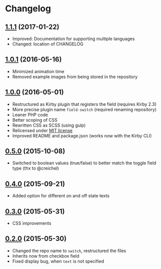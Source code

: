 # Changelog

## [1.1.1](https://github.com/distantnative/field-switch/releases/tag/1.1.1) (2017-01-22)
- Improved: Documentation for supporting multiple languages
- Changed: location of CHANGELOG

## [1.0.1](https://github.com/distantnative/field-switch/releases/tag/1.0.1) (2016-05-16)
- Minimized animation time
- Removed example images from being stored in the repository

## [1.0.0](https://github.com/distantnative/field-switch/releases/tag/1.0.0) (2016-05-01)
- Restructured as Kirby plugin that registers the field (requires Kirby 2.3)
- More precise plugin name `field-switch` (required renaming repository)
- Leaner PHP code
- Better scoping of CSS
- Rewritten CSS as SCSS (using gulp)
- Relicensed under [MIT license](http://www.opensource.org/licenses/mit-license.php)
- Improved README and package.json (works now with the Kirby CLI)

## [0.5.0](https://github.com/distantnative/field-switch/releases/tag/v0.5) (2015-10-08)  
- Switched to boolean values (true/false) to better match the toggle field type (thx to @creichel)

## [0.4.0](https://github.com/distantnative/field-switch/releases/tag/v0.4) (2015-09-21)
- Added option for different on and off state texts

## [0.3.0](https://github.com/distantnative/field-switch/releases/tag/v0.3) (2015-05-31)
- CSS improvements

## [0.2.0](https://github.com/distantnative/field-switch/releases/tag/v0.2) (2015-05-30)
- Changed the repo name to `switch`, restructured the files
- Inherits now from checkbox field
- Fixed display bug, when `text` is not specified
